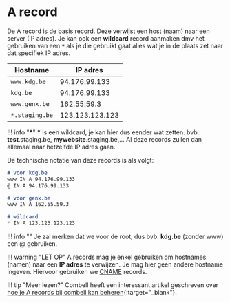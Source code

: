 # A record

De A record is de basis record. Deze verwijst een host (naam) naar een server (IP adres).
Je kan ook een **wildcard** record aanmaken dmv het gebruiken van een **`*`** als je die gebruikt gaat alles wat je in de plaats zet naar dat specifiek IP adres.

<div class="annotate" markdown>

| Hostname      | IP adres        |
| ------------- | --------------- |
| `www.kdg.be`  | 94.176.99.133   |
| `kdg.be`      | 94.176.99.133   |
| `www.genx.be` | 162.55.59.3     |
| `*.staging.be`  | 123.123.123.123 |

</div>

!!! info "__*__"
    __*__ is een wildcard, je kan hier dus eender wat zetten. bvb.: __test__.staging.be, __mywebsite__.staging.be,... Al deze records zullen dan allemaal naar hetzelfde IP adres gaan.

De technische notatie van deze records is als volgt:

```md
# voor kdg.be
www IN A 94.176.99.133
@ IN A 94.176.99.133

# voor genx.be
www IN A 162.55.59.3

# wildcard
* IN A 123.123.123.123
```

!!! info ""
    Je zal merken dat we voor de root, dus bvb. **kdg.be** (zonder www) een @ gebruiken.

!!! warning "LET OP"
    A records mag je enkel gebruiken om hostnames (namen) naar een __IP adres__ te verwijzen. Je mag hier geen andere hostname ingeven. Hiervoor gebruiken we [CNAME](cname-record.md) records.

!!! tip "Meer lezen?"
    Combell heeft een interessant artikel geschreven over [hoe je A records bij combell kan beheren](https://www.combell.com/nl/help/kb/wat-is-een-a-record-hoe-kan-ik-een-a-record-aanmaken-wijzigen/){:target="_blank"}.
